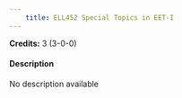 ```yaml
---
    title: ELL452 Special Topics in EET-I
---
```

**Credits:** 3 (3-0-0)



#### Description 
No description available